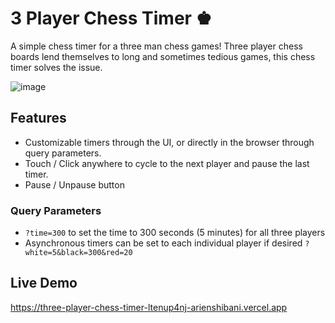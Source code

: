 # 3 Player Chess Timer ♚

A simple chess timer for a three man chess games! Three player chess boards lend themselves to long and sometimes tedious games, this chess timer solves the issue.

![image](https://github.com/arienshibani/ThreePlayerChessTimer/assets/22197324/5e0b7848-3829-4609-8d61-11711b6682e1)

## Features
* Customizable timers through the UI, or directly in the browser through query parameters.
* Touch / Click anywhere to cycle to the next player and pause the last timer.
* Pause / Unpause button

### Query Parameters
* `?time=300` to set the time to 300 seconds (5 minutes) for all three players
* Asynchronous timers can be set to each individual player if desired `?white=5&black=300&red=20`

## Live Demo
https://three-player-chess-timer-ltenup4nj-arienshibani.vercel.app
